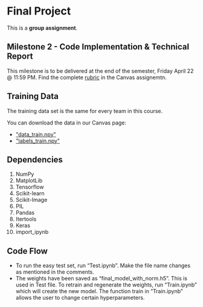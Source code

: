 # Final Project

This is a **group assignment**.

## Milestone 2 - Code Implementation & Technical Report

This milestone is to be delivered at the end of the semester, Friday April 22 @ 11:59 PM. Find the complete [rubric](https://ufl.instructure.com/courses/447948/assignments/5138679) in the Canvas assignemtn.

## Training Data

The training data set is the same for every team in this course.

You can download the data in our Canvas page:
* ["data_train.npy"](https://ufl.instructure.com/courses/447948/files/folder/Final%20Project?preview=67069006)
* ["labels_train.npy"](https://ufl.instructure.com/courses/447948/files/folder/Final%20Project?preview=67068769)

## Dependencies

1. NumPy
2. MatplotLib
3. Tensorflow
4. Scikit-learn
5. Scikit-Image
6. PIL
7. Pandas
8. Itertools
9. Keras 
10. import_ipynb

## Code Flow
* To run the easy test set, run “Test.ipynb”. Make the file name changes as mentioned in the comments.
* The weights have been saved as “final_model_with_norm.h5”. This is used in Test file. To retrain and regenerate the weights, run “Train.ipynb” which will create the new model. The function train in “Train.ipynb” allows the user to change certain hyperparameters.

